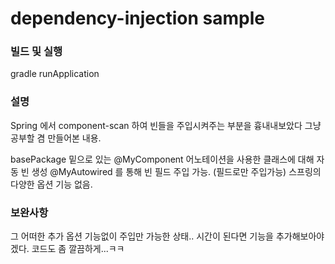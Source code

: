 <h1>dependency-injection sample</h1>

<h3>빌드 및 실행</h3>
gradle runApplication


<h3>설명</h3>
Spring 에서 component-scan 하여 빈들을 주입시켜주는 부분을 흉내내보았다 
그냥 공부할 겸 만들어본 내용.

basePackage 밑으로 있는 @MyComponent 어노테이션을 사용한 클래스에 대해 자동 빈 생성 
@MyAutowired 를 통해 빈 필드 주입 가능. (필드로만 주입가능)
스프링의 다양한 옵션 기능 없음.


<h3>보완사항</h3>
그 어떠한 추가 옵션 기능없이 주입만 가능한 상태.. 
시간이 된다면 기능을 추가해보아야겠다. 코드도 좀 깔끔하게...ㅋㅋ
